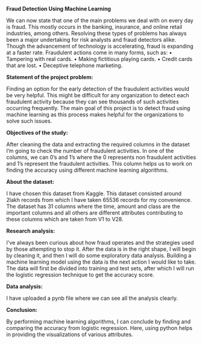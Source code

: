 **Fraud Detection Using Machine Learning**


We can now state that one of the main problems we deal with on every day is fraud. This mostly occurs in the banking, insurance, and online retail industries, among others. Resolving these types of problems has always been a major undertaking for risk analysts and fraud detectors alike. Though the advancement of technology is accelerating, fraud is expanding at a faster rate. Fraudulent actions come in many forms, such as: 
• Tampering with real cards. 
• Making fictitious playing cards.
• Credit cards that are lost. 
• Deceptive telephone marketing.

**Statement of the project problem:**

Finding an option for the early detection of the fraudulent activities would be very helpful. This might be difficult for any organization to detect each fraudulent activity because they can see thousands of such activities occurring frequently. The main goal of this project is to detect fraud using machine learning as this process makes helpful for the organizations to solve such issues.


**Objectives of the study:**

After cleaning the data and extracting the required columns in the dataset I’m going to check the number of fraudulent activities. In one of the columns, we can 0’s and 1’s where the 0 represents non fraudulent activities and 1’s represent the fraudulent activities. This column helps us to work on finding the accuracy using different machine learning algorithms.


**About the dataset:**

I have chosen this dataset from Kaggle. This dataset consisted around 2lakh records from which I have taken 65536 records for my convenience. The dataset has 31 columns where the time, amount and class are the important columns and all others are different attributes contributing to these columns which are taken from V1 to V28.


**Research analysis:**

I've always been curious about how fraud operates and the strategies used by those attempting to stop it. After the data is in the right shape, I will begin by cleaning it, and then I will do some exploratory data analysis. Building a machine learning model using the data is the next action I would like to take. The data will first be divided into training and test sets, after which I will run the logistic regression technique to get the accuracy score.


**Data analysis:**

I have uploaded a pynb file where we can see all the analysis clearly.


**Conclusion:**

By performing machine learning algorithms, I can conclude by finding and comparing the accuracy from logistic regression. Here, using python helps in providing the visualizations of various attributes.

